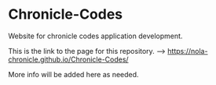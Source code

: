 # Chronicle-Codes
Website for chronicle codes application development.

This is the link to the page for this repository.
--> https://nola-chronicle.github.io/Chronicle-Codes/

More info will be added here as needed.
